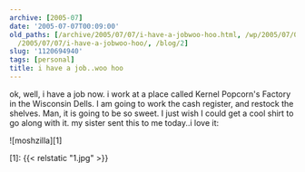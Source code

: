 ```yaml
---
archive: [2005-07]
date: '2005-07-07T00:09:00'
old_paths: [/archive/2005/07/07/i-have-a-jobwoo-hoo.html, /wp/2005/07/07/i-have-a-jobwoo-hoo/,
  /2005/07/07/i-have-a-jobwoo-hoo/, /blog/2]
slug: '1120694940'
tags: [personal]
title: i have a job..woo hoo
---
```


ok, well, i have a job now. i work at a place called Kernel Popcorn's Factory
in the Wisconsin Dells. I am going to work the cash register, and restock
the shelves. Man, it is going to be so sweet. I just wish I could get
a cool shirt to go along with it. my sister sent this to me today..i love
it:

![moshzilla][1]

[1]: {{< relstatic "1.jpg" >}}
